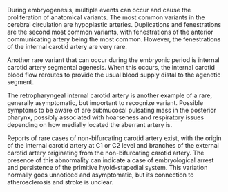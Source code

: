 During embryogenesis, multiple events can occur and cause the proliferation of anatomical variants. The most common variants in the cerebral circulation are hypoplastic arteries. Duplications and fenestrations are the second most common variants, with fenestrations of the anterior communicating artery being the most common. However, the fenestrations of the internal carotid artery are very rare.

Another rare variant that can occur during the embryonic period is internal carotid artery segmental agenesis. When this occurs, the internal carotid blood flow reroutes to provide the usual blood supply distal to the agenetic segment.

The retropharyngeal internal carotid artery is another example of a rare, generally asymptomatic, but important to recognize variant. Possible symptoms to be aware of are submucosal pulsating mass in the posterior pharynx, possibly associated with hoarseness and respiratory issues depending on how medially located the aberrant artery is.

Reports of rare cases of non-bifurcating carotid artery exist, with the origin of the internal carotid artery at C1 or C2 level and branches of the external carotid artery originating from the non-bifurcating carotid artery. The presence of this abnormality can indicate a case of embryological arrest and persistence of the primitive hyoid-stapedial system. This variation normally goes unnoticed and asymptomatic, but its connection to atherosclerosis and stroke is unclear.